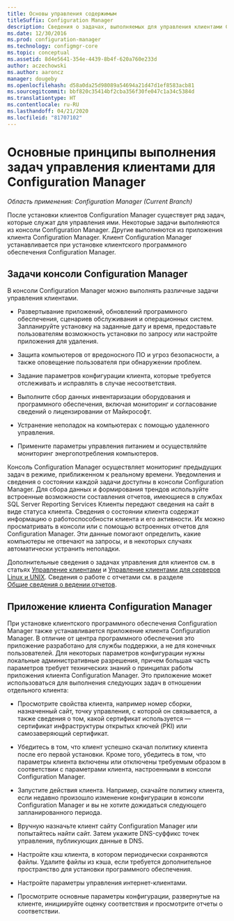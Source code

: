 ```yaml
---
title: Основы управления содержимым
titleSuffix: Configuration Manager
description: Сведения о задачах, выполняемых для управления клиентами Configuration Manager.
ms.date: 12/30/2016
ms.prod: configuration-manager
ms.technology: configmgr-core
ms.topic: conceptual
ms.assetid: 8d4e5641-354e-4439-8b4f-620a760e233d
author: aczechowski
ms.author: aaroncz
manager: dougeby
ms.openlocfilehash: d58a0da25d98089a54694a21d47d1ef8583acb81
ms.sourcegitcommit: bbf820c35414bf2cba356f30fe047c1a34c5384d
ms.translationtype: HT
ms.contentlocale: ru-RU
ms.lasthandoff: 04/21/2020
ms.locfileid: "81707102"
---
```

# <a name="fundamentals-of-client-management-tasks-for-configuration-manager"></a>Основные принципы выполнения задач управления клиентами для Configuration Manager

*Область применения: Configuration Manager (Current Branch)*

После установки клиентов Configuration Manager существует ряд задач, которые служат для управления ими.  Некоторые задачи выполняются из консоли Configuration Manager. Другие выполняются из приложения клиента Configuration Manager. Клиент Configuration Manager устанавливается при установке клиентского программного обеспечения Configuration Manager.

## <a name="configuration-manager-console-tasks"></a>Задачи консоли Configuration Manager
 В консоли Configuration Manager можно выполнять различные задачи управления клиентами.  

-   Развертывание приложений, обновлений программного обеспечения, сценариев обслуживания и операционных систем. Запланируйте установку на заданные дату и время, предоставьте пользователям возможность установки по запросу или настройте приложения для удаления.  

-   Защита компьютеров от вредоносного ПО и угроз безопасности, а также оповещение пользователя при обнаружении проблем.  

-   Задание параметров конфигурации клиента, которые требуется отслеживать и исправлять в случае несоответствия.  

-   Выполните сбор данных инвентаризации оборудования и программного обеспечения, включая мониторинг и согласование сведений о лицензировании от Майкрософт.  

-   Устранение неполадок на компьютерах с помощью удаленного управления.  

-   Примените параметры управления питанием и осуществляйте мониторинг энергопотребления компьютеров.  

Консоль Configuration Manager осуществляет мониторинг предыдущих задач в режиме, приближенном к реальному времени. Уведомления и сведения о состоянии каждой задачи доступны в консоли Configuration Manager. Для сбора данных и формирования трендов используйте встроенные возможности составления отчетов, имеющиеся в службах SQL Server Reporting Services Клиенты передают сведения на сайт в виде статуса клиента.  Сведения о состоянии клиента содержат информацию о работоспособности клиента и его активности. Их можно просматривать в консоли или с помощью встроенных отчетов для Configuration Manager. Эти данные помогают определить, какие компьютеры не отвечают на запросы, и в некоторых случаях автоматически устранить неполадки.  

 Дополнительные сведения о задачах управления для клиентов см. в статьях [Управление клиентами](../../core/clients/manage/manage-clients.md) и [Управление клиентами для серверов Linux и UNIX](../../core/clients/manage/manage-clients-for-linux-and-unix-servers.md). Сведения о работе с отчетами см. в разделе   
            [Общие сведения о ведении отчетов](../../core/servers/manage/introduction-to-reporting.md).  

## <a name="configuration-manager-client-application"></a>Приложение клиента Configuration Manager  
 При установке клиентского программного обеспечения Configuration Manager также устанавливается приложение клиента Configuration Manager. В отличие от центра программного обеспечения это приложение разработано для службы поддержки, а не для конечных пользователей. Для некоторых параметров конфигурации нужны локальные административные разрешения, причем большая часть параметров требует технических знаний о принципах работы приложения клиента Configuration Manager. Это приложение может использоваться для выполнения следующих задач в отношении отдельного клиента:  

-   Просмотрите свойства клиента, например номер сборки, назначенный сайт, точку управления, с которой он связывается, а также сведения о том, какой сертификат используется — сертификат инфраструктуры открытых ключей (PKI) или самозаверяющий сертификат.  

-   Убедитесь в том, что клиент успешно скачал политику клиента после его первой установки. Кроме того, убедитесь в том, что параметры клиента включены или отключены требуемым образом в соответствии с параметрами клиента, настроенными в консоли Configuration Manager.  

-   Запустите действия клиента. Например, скачайте политику клиента, если недавно произошло изменение конфигурации в консоли Configuration Manager и вы не хотите дожидаться следующего запланированного периода.  

-   Вручную назначьте клиент сайту Configuration Manager или попытайтесь найти сайт. Затем укажите DNS-суффикс точек управления, публикующих данные в DNS.  

-   Настройте кэш клиента, в котором периодически сохраняются файлы. Удалите файлы из кэша, если требуется дополнительное пространство для установки программного обеспечения.  

-   Настройте параметры управления интернет-клиентами.  

-   Просмотрите основные параметры конфигурации, развернутые на клиенте, инициируйте оценку соответствия и просмотрите отчеты о соответствии.  
